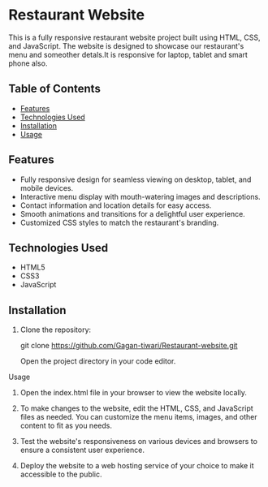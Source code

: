 # Restaurant Website

This is a fully responsive restaurant website project built using HTML, CSS, and JavaScript. The website is designed to showcase our restaurant's menu and someother detals.It is responsive for laptop, tablet and smart phone also.

## Table of Contents
- [Features](#features)
- [Technologies Used](#technologies-used)
- [Installation](#installation)
- [Usage](#usage)

## Features

- Fully responsive design for seamless viewing on desktop, tablet, and mobile devices.
- Interactive menu display with mouth-watering images and descriptions.
- Contact information and location details for easy access.
- Smooth animations and transitions for a delightful user experience.
- Customized CSS styles to match the restaurant's branding.

## Technologies Used

- HTML5
- CSS3
- JavaScript

## Installation

1. Clone the repository:

   git clone https://github.com/Gagan-tiwari/Restaurant-website.git

   Open the project directory in your code editor.

 Usage
 1. Open the index.html file in your browser to view the website locally.
  
 2. To make changes to the website, edit the HTML, CSS, and JavaScript files as needed. You can customize the menu items, images, and other content to fit as you needs.
  
 3. Test the website's responsiveness on various devices and browsers to ensure a consistent user experience.
  
4.  Deploy the website to a web hosting service of your choice to make it accessible to the public.
